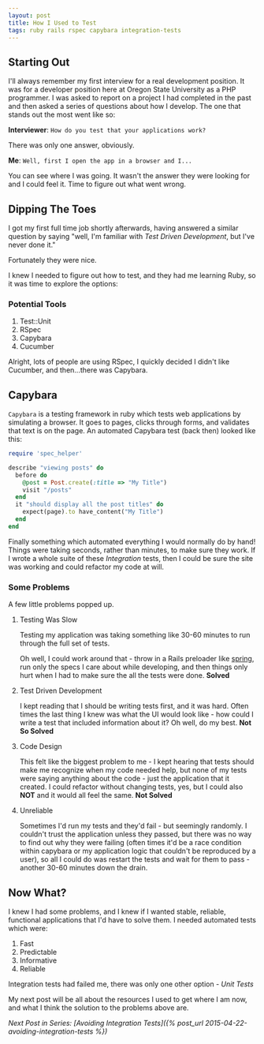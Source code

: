 ```yaml
---
layout: post
title: How I Used to Test
tags: ruby rails rspec capybara integration-tests
---
```


## Starting Out

I'll always remember my first interview for a real development position. It was
for a developer position here at Oregon State University as a PHP programmer. I was
asked to report on a project I had completed in the past and then asked a series
of questions about how I develop. The one that stands out the most went like so:

**Interviewer**: `How do you test that your applications work?`

There was only one answer, obviously.

**Me**: `Well, first I open the app in a browser and I...`

You can see where I was going. It wasn't the answer they were looking for and I
could feel it. Time to figure out what went wrong.

## Dipping The Toes

I got my first full time job shortly afterwards, having answered a similar question by saying "well, I'm familiar with *Test Driven Development*, but I've never done it."

Fortunately they were nice.

I knew I needed to figure out how to test, and they had me learning Ruby, so it
was time to explore the options:


### Potential Tools 

1. Test::Unit
1. RSpec
1. Capybara
1. Cucumber

Alright, lots of people are using RSpec, I quickly decided I didn't like
Cucumber, and then...there was Capybara.

## Capybara

`Capybara` is a testing framework in ruby which tests web applications by
simulating a browser. It goes to pages, clicks through forms, and validates that
text is on the page. An automated Capybara test (back then) looked like this:

```ruby
require 'spec_helper'

describe "viewing posts" do
  before do
    @post = Post.create(:title => "My Title")
    visit "/posts"
  end
  it "should display all the post titles" do
    expect(page).to have_content("My Title")
  end
end
```

Finally something which automated everything I would normally do by hand! Things
were taking seconds, rather than minutes, to make sure they work. If I wrote a
whole suite of these *Integration* tests, then I could be sure the site was
working and could refactor my code at will.

### Some Problems

A few little problems popped up.

1. Testing Was Slow
   
     Testing my application was taking something like 30-60 minutes to run through
the full set of tests.

     Oh well, I could work around that - throw in a Rails preloader like
[spring](https://github.com/rails/spring), run only the specs I care about while
developing, and then things only hurt when I had to make sure the all the tests
were done. **Solved**

2. Test Driven Development
   
     I kept reading that I should be writing tests first, and it was hard. Often
times the last thing I knew was what the UI would look like - how could I write
a test that included information about it? Oh well, do my best. **Not So
Solved**

3. Code Design

     This felt like the biggest problem to me - I kept hearing that tests should
make me recognize when my code needed help, but none of my tests were saying
anything about the code - just the application that it created. I could refactor
without changing tests, yes, but I could also **NOT** and it would all feel the
same. **Not Solved**

4. Unreliable

     Sometimes I'd run my tests and they'd fail - but seemingly randomly. I
couldn't trust the application unless they passed, but there was no way to find
out why they were failing (often times it'd be a race condition within capybara
or my application logic that couldn't be reproduced by a user), so all I could
do was restart the tests and wait for them to pass - another 30-60 minutes down
the drain.

## Now What?

I knew I had some problems, and I knew if I wanted stable, reliable, functional
applications that I'd have to solve them. I needed automated tests which were:

1. Fast
2. Predictable
3. Informative
4. Reliable

Integration tests had failed me, there was only one other option - *Unit Tests*

My next post will be all about the resources I used to get where I am now, and
what I think the solution to the problems above are.

*Next Post in Series: [Avoiding Integration Tests]({% post_url 2015-04-22-avoiding-integration-tests %})*
